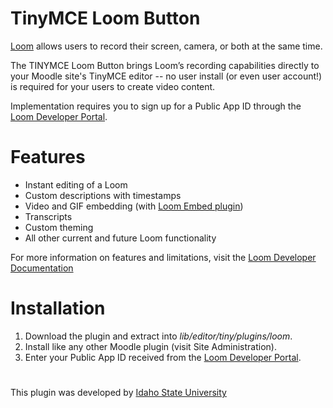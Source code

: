 # TinyMCE Loom Button

[Loom](https://loom.com) allows users to record their screen, camera, or both at the same time.

The TINYMCE Loom Button brings Loom’s recording capabilities directly to your Moodle site's TinyMCE editor -- no user install (or even user account!) is required for your users to create video content.

Implementation requires you to sign up for a Public App ID through the [Loom Developer Portal](https://www.loom.com/developer-portal).

# Features

* Instant editing of a Loom
* Custom descriptions with timestamps
* Video and GIF embedding (with [Loom Embed plugin](https://github.com/maccmaxitrc/moodle-filter_loom))
* Transcripts
* Custom theming
* All other current and future Loom functionality

For more information on features and limitations, visit the [Loom Developer Documentation](https://dev.loom.com/docs/record-sdk/sdk-standard)

# Installation

1. Download the plugin and extract into *lib/editor/tiny/plugins/loom*.
2. Install like any other Moodle plugin (visit Site Administration).
3. Enter your Public App ID received from the [Loom Developer Portal](https://www.loom.com/developer-portal).

#

This plugin was developed by [Idaho State University](https://isu.edu)